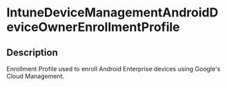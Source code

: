 # IntuneDeviceManagementAndroidDeviceOwnerEnrollmentProfile

## Description

Enrollment Profile used to enroll Android Enterprise devices using Google's Cloud Management.
